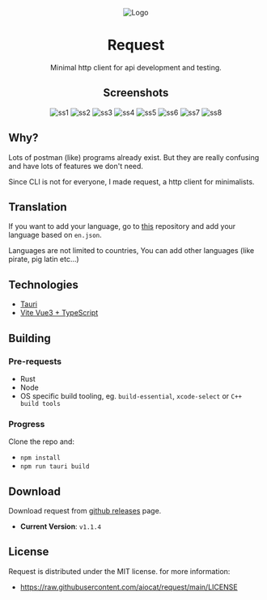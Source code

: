 <div align="center">

![Logo](/public/logo.png)

# Request

Minimal http client for api development and testing.

## Screenshots

![ss1](/screenshots/ss1.png)
![ss2](/screenshots/ss2.png)
![ss3](/screenshots/ss3.png)
![ss4](/screenshots/ss4.png)
![ss5](/screenshots/ss5.png)
![ss6](/screenshots/ss6.png)
![ss7](/screenshots/ss7.png)
![ss8](/screenshots/ss8.png)

</div>

## Why?

Lots of postman (like) programs already exist. But they are really confusing and have lots of features we don't need.

Since CLI is not for everyone, I made request, a http client for minimalists.

## Translation

If you want to add your language, go to [this](https://github.com/aiocat/request-i18n) repository and add your language based on `en.json`.


Languages are not limited to countries, You can add other languages (like pirate, pig latin etc...)

## Technologies

- [Tauri](https://tauri.studio/)
- [Vite Vue3 + TypeScript](https://vitejs.dev/)

## Building

### Pre-requests

- Rust
- Node
- OS specific build tooling, eg. `build-essential`, `xcode-select` or `C++ build tools`

### Progress

Clone the repo and:

- `npm install`
- `npm run tauri build`

## Download

Download request from [github releases](https://github.com/aiocat/request/releases/latest) page.

- **Current Version**: `v1.1.4`

## License

Request is distributed under the MIT license. for more information:

- https://raw.githubusercontent.com/aiocat/request/main/LICENSE
